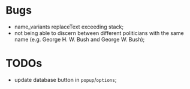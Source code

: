 # Bugs

+ name_variants replaceText exceeding stack;
+ not being able to discern between different politicians with the same name (e.g. George H. W. Bush and George W. Bush);



# TODOs

+ update database button in `popup`/`options`;